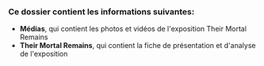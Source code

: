 ### Ce dossier contient les informations suivantes:
- **Médias**, qui contient les photos et vidéos de l'exposition Their Mortal Remains
- **Their Mortal Remains**, qui contient la fiche de présentation et d'analyse de l'exposition
